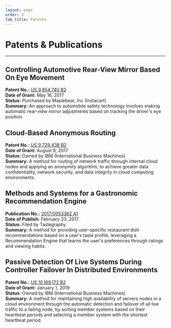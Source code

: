 ```yaml
---
layout: page
order: 3
tab_title: Patents
---
```


# Patents & Publications

<hr/>

## Controlling Automotive Rear-View Mirror Based On Eye Movement
**Patent No.:** [US 9,654,740 B2](https://patentimages.storage.googleapis.com/31/f9/a9/d021678a2850d6/US9654740.pdf)<br>
**Date of Grant:** May 16, 2017<br>
**Status:** Purchased by Maplebear, Inc (Instacart)<br>
**Summary:** An approach to automobile safety technology involves making automatic rear-view mirror adjustments based on tracking the driver's eye position.<br>


## Cloud-Based Anonymous Routing
**Patent No.:** [US 9,729.438 B2](https://patentimages.storage.googleapis.com/51/ef/4d/9bac31ca974e47/US9729438.pdf)<br>
**Date of Grant:** August 8, 2017<br>
**Status:** Owned by IBM (International Business Machines)<br>
**Summary:** A method for routing of network traffic through internal cloud nodes and applying an anonymity algorithm, to achieve greater data confidentiality, network security, and data integrity in cloud computing environments.


## Methods and Systems for a Gastronomic Recommendation Engine
**Publication No.:** [2017/0053362 A1](https://patentimages.storage.googleapis.com/98/b7/34/ace6f12f519961/US20170053362A1.pdf)<br>
**Date of Publish:** February 23, 2017<br>
**Status:** Filed by Tastegraphy<br>
**Summary:** A method for providing user-specific restaurant dish recommendations based on a user's taste profile, leveraging a Recommendation Engine that learns the user's preferences through ratings and viewing habits.<br>


## Passive Detection Of Live Systems During Controller Failover In Distributed Environments
**Patent No.:** [US 10,169,172 B2](https://patentimages.storage.googleapis.com/41/1b/e0/ba9b1ea5871c91/US10169172.pdf)<br>
**Date of Grant:** January 1, 2019<br>
**Status:** Owned by IBM (International Business Machines)<br>
**Summary:** A method for maintaining high availability of servers nodes in a cloud environment through the automatic detection and failover of all live traffic to a failing node, by sorting member systems based on their heartbeat periods and selecting a member system with the shortest heartbeat period.
